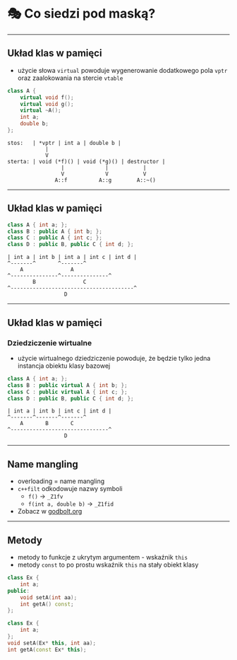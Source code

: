 <!-- .slide: data-background="#111111" -->

# 🎭 Co siedzi pod maską?

___

## Układ klas w pamięci

* użycie słowa <code>virtual</code> powoduje wygenerowanie dodatkowego pola <code>vptr</code> oraz zaalokowania na stercie <code>vtable</code>

```cpp
class A {
    virtual void f();
    virtual void g();
    virtual ~A();
    int a;
    double b;
};
```

```text
stos:   | *vptr | int a | double b |
            |
            V
sterta: | void (*f)() | void (*g)() | destructor |
                 |             |           |
                 V             V           V
               A::f          A::g        A::~()
```

___

## Układ klas w pamięci

```cpp
class A { int a; };
class B : public A { int b; };
class C : public A { int c; };
class D : public B, public C { int d; };
```

```text
| int a | int b | int a | int c | int d |
^-------^       ^-------^
    A               A
^---------------^---------------^
        B               C
^---------------------------------------^
                  D
```

___

## Układ klas w pamięci

### Dziedziczenie wirtualne

* użycie wirtualnego dziedziczenie powoduje, że będzie tylko jedna instancja obiektu klasy bazowej

```cpp
class A { int a; };
class B : public virtual A { int b; };
class C : public virtual A { int c; };
class D : public B, public C { int d; };
```

```text
| int a | int b | int c | int d |
^-------^-------^-------^
    A       B       C
^-------------------------------^
                  D
```

___

## Name mangling

* <!-- .element: class="fragment fade-in" --> overloading = name mangling
* <!-- .element: class="fragment fade-in" --> <code>c++filt</code> odkodowuje nazwy symboli
  * <code>f()</code> -> <code>_Z1fv</code>
  * <code>f(int a, double b)</code> -> <code>_Z1fid</code>
* <!-- .element: class="fragment fade-in" --> Zobacz w <a href="https://godbolt.org">godbolt.org</a>

___

## Metody

* <!-- .element: class="fragment fade-in" --> metody to funkcje z ukrytym argumentem - wskaźnik <code>this</code>
* <!-- .element: class="fragment fade-in" --> metody <code>const</code> to po prostu wskaźnik <code>this</code> na stały obiekt klasy

```cpp
class Ex {
    int a;
public:
    void setA(int aa);
    int getA() const;
};
```
<!-- .element: class="fragment fade-in" -->

```cpp
class Ex {
    int a;
};
void setA(Ex* this, int aa);
int getA(const Ex* this);
```
<!-- .element: class="fragment fade-in" -->
